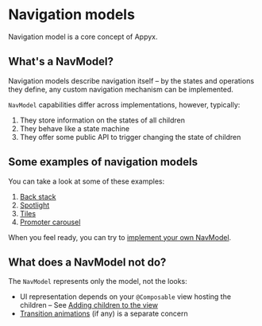 # Navigation models

Navigation model is a core concept of Appyx.


## What's a NavModel?

Navigation models describe navigation itself – by the states and operations they define, any custom navigation mechanism can be implemented.

`NavModel` capabilities differ across implementations, however, typically:

1. They store information on the states of all children 
2. They behave like a state machine
3. They offer some public API to trigger changing the state of children  


## Some examples of navigation models

You can take a look at some of these examples:

1. [Back stack](backstack.md)
1. [Spotlight](spotlight.md)
2. [Tiles](tiles.md)
3. [Promoter carousel](promoter.md)

When you feel ready, you can try to [implement your own NavModel](custom.md).


## What does a NavModel not do?

The `NavModel` represents only the model, not the looks:

- UI representation depends on your `@Composable` view hosting the children – See [Adding children to the view](../ui/children-view.md)
- [Transition animations](../ui/transitions.md) (if any) is a separate concern
